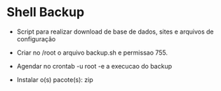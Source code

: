 # Shell Backup

* Script para realizar download de base de dados, sites e arquivos de configuração

* Criar no /root o arquivo backup.sh e permissao 755.

* Agendar no crontab -u root -e a execucao do backup

* Instalar o(s) pacote(s): zip
